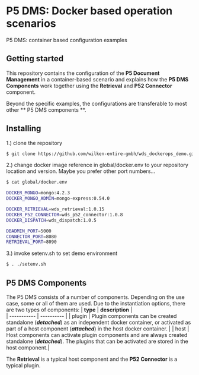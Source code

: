# P5 DMS: Docker based operation scenarios
P5 DMS: container based configuration examples
## Getting started
This repository contains the configuration of the **P5 Document Management** in a container-based scenario and explains how the **P5 DMS Components** work together using the **Retrieval** and **P52 Connector** component.

Beyond the specific examples, the configurations are transferable to most other ** P5 DMS components **.
## Installing 
1.) clone the repository
```bash
$ git clone https://github.com/wilken-entire-gmbh/wds_dockerops_demo.git 
```
2.) change docker image reference in global/docker.env to your repository location and version. Maybe you prefer other port numbers...
```bash
$ cat global/docker.env 

DOCKER_MONGO=mongo:4.2.3
DOCKER_MONGO_ADMIN=mongo-express:0.54.0

DOCKER_RETRIEVAL=wds_retrieval:1.0.15
DOCKER_P52_CONNECTOR=wds_p52_connector:1.0.8
DOCKER_DISPATCH=wds_dispatch:1.0.5

DBADMIN_PORT=5000
CONNECTOR_PORT=8080
RETRIEVAL_PORT=8090
```
3.) invoke setenv.sh to set demo environment
```bash
$ . ./setenv.sh
```
## P5 DMS Components
The P5 DMS consists of a number of components. Depending on the use case, some or all of them are used.
Due to the instantiation options, there are two types of components:
| **type**    | **description**   |  
| ----------- | ---------- | 
| plugin | Plugin components can be created standalone (***detached***) as an independent docker container, or activated as part of a host component (***attached***) in the host docker container. |
| host | Host components can activate plugin components and are always created standalone (***detached***). The plugins that can be activated are stored in the host component.|  

The **Retrieval** is a typical host component and the **P52 Connector** is a typical plugin.
